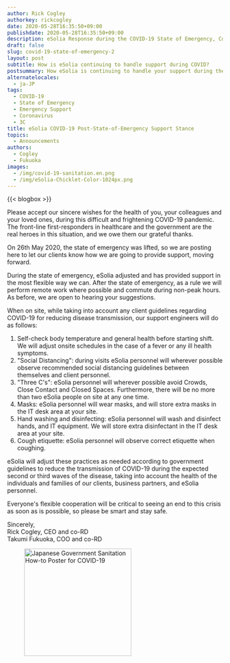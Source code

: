 ```yaml
---
author: Rick Cogley
authorkey: rickcogley
date: 2020-05-28T16:35:50+09:00
publishdate: 2020-05-28T16:35:50+09:00
description: eSolia Response during the COVID-19 State of Emergency, Continued
draft: false
slug: covid-19-state-of-emergency-2
layout: post
subtitle: How is eSolia continuing to handle support during COVID?
postsummary: How eSolia is continuing to handle your support during the COVID-19 state of emergency.
alternatelocales:
  - ja-JP
tags:
  - COVID-19
  - State of Emergency
  - Emergency Support
  - Coronavirus
  - 3C
title: eSolia COVID-19 Post-State-of-Emergency Support Stance
topics:
  - Announcements
authors:
  - Cogley
  - Fukuoka
images:
  - /img/covid-19-sanitation.en.png
  - /img/eSolia-Chicklet-Color-1024px.png
---
```


{{< blogbox >}}

Please accept our sincere wishes for the health of you, your colleagues and your loved ones, during this difficult and frightening COVID-19 pandemic. The front-line first-responders in healthcare and the government are the real heroes in this situation, and we owe them our grateful thanks. 

On 26th May 2020, the state of emergency was lifted, so we are posting here to let our clients know how we are going to provide support, moving forward. 

During the state of emergency, eSolia adjusted and has provided support in the most flexible way we can. After the state of emergency, as a rule we will perform remote work where possible and commute during non-peak hours. As before, we are open to hearing your suggestions. 

When on site, while taking into account any client guidelines regarding COVID-19 for reducing disease transmission, our support engineers will do as follows: 

1. Self-check body temperature and general health before starting shift. We will adjust onsite schedules in the case of a fever or any ill health symptoms. 
1. "Social Distancing": during visits eSolia personnel will wherever possible observe recommended social distancing guidelines between themselves and client personnel. 
1. "Three C's": eSolia personnel will wherever possible avoid Crowds, Close Contact and Closed Spaces. Furthermore, there will be no more than two eSolia people on site at any one time. 
1. Masks: eSolia personnel will wear masks, and will store extra masks in the IT desk area at your site. 
1. Hand washing and disinfecting: eSolia personnel will wash and disinfect hands, and IT equipment. We will store extra disinfectant in the IT desk area at your site. 
1. Cough etiquette: eSolia personnel will observe correct etiquette when coughing. 

eSolia will adjust these practices as needed according to government guidelines to reduce the transmission of COVID-19 during the expected second or third waves of the disease, taking into account the health of the individuals and families of our clients, business partners, and eSolia personnel. 

Everyone's flexible cooperation will be critical to seeing an end to this crisis as soon as is possible, so please be smart and stay safe. 

Sincerely,  
Rick Cogley, CEO and co-RD  
Takumi Fukuoka, COO and co-RD  

<figure class="">
<img class="has-padding-m" width="250" data-caption="COVID-19 Sanitation" alt="Japanese Government Sanitation How-to Poster for COVID-19" src="/img/covid-19-sanitation.en.png" >
</figure>

<br><br><br>
